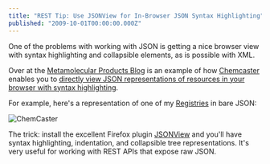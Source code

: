 ```yaml
---
title: "REST Tip: Use JSONView for In-Browser JSON Syntax Highlighting"
published: "2009-10-01T00:00:00.000Z"
---
```


One of the problems with working with JSON is getting a nice browser view with syntax highlighting and collapsible elements, as is possible with XML.

Over at the [Metamolecular Products Blog](http://products.metamolecular.com) is an example of how [Chemcaster](http://chemcaster.com) enables you to [directly view JSON representations of resources in your browser with syntax highlighting](http://products.metamolecular.com/2009/10/01/chemcaster-tips-view-json-from-your-browser-with-syntax-highlighting).

For example, here's a representation of one of my [Registries](http://chemcaster.com/rest/registry-resource) in bare JSON:

![ChemCaster](/images/posts/20091001/chemcaster.png "ChemCaster")

The trick: install the excellent Firefox plugin [JSONView](http://brh.numbera.com/software/jsonview/) and you'll have syntax highlighting, indentation, and collapsible tree representations. It's very useful for working with REST APIs that expose raw JSON.